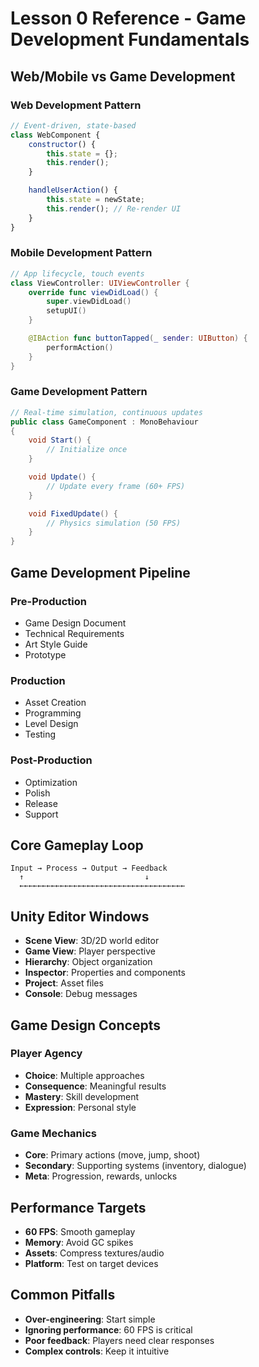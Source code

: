# Lesson 0 Reference - Game Development Fundamentals

## Web/Mobile vs Game Development

### Web Development Pattern
```javascript
// Event-driven, state-based
class WebComponent {
    constructor() {
        this.state = {};
        this.render();
    }

    handleUserAction() {
        this.state = newState;
        this.render(); // Re-render UI
    }
}
```

### Mobile Development Pattern
```swift
// App lifecycle, touch events
class ViewController: UIViewController {
    override func viewDidLoad() {
        super.viewDidLoad()
        setupUI()
    }

    @IBAction func buttonTapped(_ sender: UIButton) {
        performAction()
    }
}
```

### Game Development Pattern
```csharp
// Real-time simulation, continuous updates
public class GameComponent : MonoBehaviour
{
    void Start() {
        // Initialize once
    }

    void Update() {
        // Update every frame (60+ FPS)
    }

    void FixedUpdate() {
        // Physics simulation (50 FPS)
    }
}
```

## Game Development Pipeline

### Pre-Production
- Game Design Document
- Technical Requirements
- Art Style Guide
- Prototype

### Production
- Asset Creation
- Programming
- Level Design
- Testing

### Post-Production
- Optimization
- Polish
- Release
- Support

## Core Gameplay Loop

```
Input → Process → Output → Feedback
  ↑                           ↓
  ←←←←←←←←←←←←←←←←←←←←←←←←←←←←←←←←←←←←←
```

## Unity Editor Windows

- **Scene View**: 3D/2D world editor
- **Game View**: Player perspective
- **Hierarchy**: Object organization
- **Inspector**: Properties and components
- **Project**: Asset files
- **Console**: Debug messages

## Game Design Concepts

### Player Agency
- **Choice**: Multiple approaches
- **Consequence**: Meaningful results
- **Mastery**: Skill development
- **Expression**: Personal style

### Game Mechanics
- **Core**: Primary actions (move, jump, shoot)
- **Secondary**: Supporting systems (inventory, dialogue)
- **Meta**: Progression, rewards, unlocks

## Performance Targets

- **60 FPS**: Smooth gameplay
- **Memory**: Avoid GC spikes
- **Assets**: Compress textures/audio
- **Platform**: Test on target devices

## Common Pitfalls

- **Over-engineering**: Start simple
- **Ignoring performance**: 60 FPS is critical
- **Poor feedback**: Players need clear responses
- **Complex controls**: Keep it intuitive